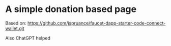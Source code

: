 # A simple donation based page

Based on: https://github.com/jspruance/faucet-dapp-starter-code-connect-wallet.git 

Also ChatGPT helped
